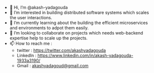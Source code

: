 - 👋 Hi, I’m @akash-yadagouda
- 👀 I’m interested in building distributed software systems which scales the user interactions.
- 🌱 I’m currently learning about the building the efficient microservices and environments to adpot them easily.
- 💞️ I’m looking to collaborate on projects which needs web-backend expertise help to scale up the projects.
- 📫 How to reach me : 
  - twitter : https://twitter.com/akashyadagouda
  - LinkedIn : https://www.linkedin.com/in/akash-yadagouda-1933a3190/
  - Gmail : akashyadagoud@gmail.com

<!---
akash-yadagouda/akash-yadagouda is a ✨ special ✨ repository because its `README.md` (this file) appears on your GitHub profile.
You can click the Preview link to take a look at your changes.
--->
